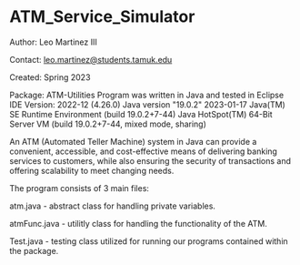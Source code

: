 # ATM_Service_Simulator

Author: Leo Martinez III

Contact: leo.martinez@students.tamuk.edu


Created: Spring 2023


Package: ATM-Utilities
Program was written in Java and tested in Eclipse IDE Version: 2022-12 (4.26.0)
Java version "19.0.2" 2023-01-17
Java(TM) SE Runtime Environment (build 19.0.2+7-44)
Java HotSpot(TM) 64-Bit Server VM (build 19.0.2+7-44, mixed mode, sharing)

An ATM (Automated Teller Machine) system in Java can provide a convenient, accessible, and cost-effective means of delivering banking services to customers, while also ensuring the security of transactions and offering scalability to meet changing needs.

The program consists of 3 main files:


atm.java - abstract class for handling private variables.


atmFunc.java - utilitly class for handling the functionality of the ATM.


Test.java - testing class utilized for running our programs contained within the package.
